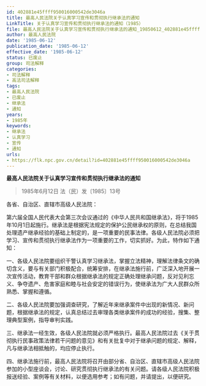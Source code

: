 ```yaml
---
id: 402881e45ffff950016000542de3046a
title: 最高人民法院关于认真学习宣传和贯彻执行继承法的通知
LinkTitle: 关于认真学习宣传和贯彻执行继承法的通知（1985）
file: 最高人民法院关于认真学习宣传和贯彻执行继承法的通知_19850612_402881e45ffff950016000542de3046a.docx
author: 最高人民法院
date: '1985-06-12'
publication_date: '1985-06-12'
effective_date: '1985-06-12'
status: 已废止
group: 司法解释
categories:
- 司法解释
- 高法司法解释
tags:
- 最高人民法院
- 已废止
- 继承法
- 通知
years:
- 1985年
keywords:
- 继承法
- 认真学习
- 宣传
- 通知
urls:
- https://flk.npc.gov.cn/detail?id=402881e45ffff950016000542de3046a
---
```


**最高人民法院关于认真学习宣传和贯彻执行继承法的通知**

> 1985年6月12日 法（民）发〔1985〕13号

各省、自治区、直辖市高级人民法院：

第六届全国人民代表大会第三次会议通过的《中华人民共和国继承法》，将于1985年10月1日起施行。继承法是根据宪法规定的保护公民继承权的原则，在总结我国处理遗产继承经验的基础上制定的，是一项重要的民事法律。各级人民法院必须把学习、宣传和贯彻执行继承法作为一项重要的工作，切实抓好。为此，特作如下通知：

一、各级人民法院要组织干警认真学习继承法，掌握立法精神，理解法律条文的确切含义，要与有关部门积极配合，统筹安排，在继承法施行前，广泛深入地开展一次宣传活动，教育干部和群众根据继承法的规定正确处理继承问题，反对见利忘义、争夺遗产、危害家庭和睦与社会安定的错误行为，使继承法为广大人民群众所熟悉、掌握和遵循。

二、各级人民法院要加强调查研究，了解近年来继承案件中出现的新情况、新问题，根据继承法的规定，认真总结过去审理各类继承案件的成功的经验，搜集、整理典型案例，指导审判实践。

三、继承法一经生效，各级人民法院就必须严格执行。最高人民法院过去《关于贯彻执行民事政策法律若干问题的意见》和有关批复中对于继承问题的规定、解释，凡与继承法相抵触的，均应停止执行。

四、继承法施行前，最高人民法院将召开由部分省、自治区、直辖市高级人民法院参加的小型座谈会，讨论、研究贯彻执行继承法的有关问题。请各级人民法院积极报送经验、案例等有关材料，以便选用参考；如有问题，并请提出，以便研究。
